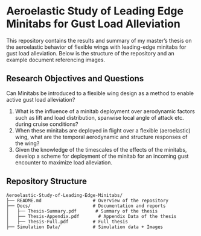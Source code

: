 # Aeroelastic Study of Leading Edge Minitabs for Gust Load Alleviation

This repository contains the results and summary of my master’s thesis on the aeroelastic behavior of flexible wings with leading-edge minitabs for gust load alleviation. Below is the structure of the repository and an example document referencing images.

## Research Objectives and Questions
Can Minitabs be introduced to a flexible wing design as a method to enable active gust load alleviation?

  1. What is the influence of a minitab deployment over aerodynamic factors such as lift and load distribution, spanwise local angle of attack etc. during cruise conditions?
  2. When these minitabs are deployed in flight over a flexible (aeroelastic) wing, what are the temporal aerodynamic and structure responses of the wing?
  3. Given the knowledge of the timescales of the effects of the minitabs, develop a scheme for deployment of the minitab for an incoming gust encounter to maximize load alleviation.

## Repository Structure
```
Aeroelastic-Study-of-Leading-Edge-Minitabs/
├── README.md                   # Overview of the repository
├── Docs/                       # Documentation and reports
│   ├── Thesis-Summary.pdf       # Summary of the thesis
│   ├── Thesis-Appendix.pdf       # Appendix Data of the thesis
│   ├── Thesis-Full.pdf         # Full thesis 
├── Simulation Data/            # Simulation data + Images
```

